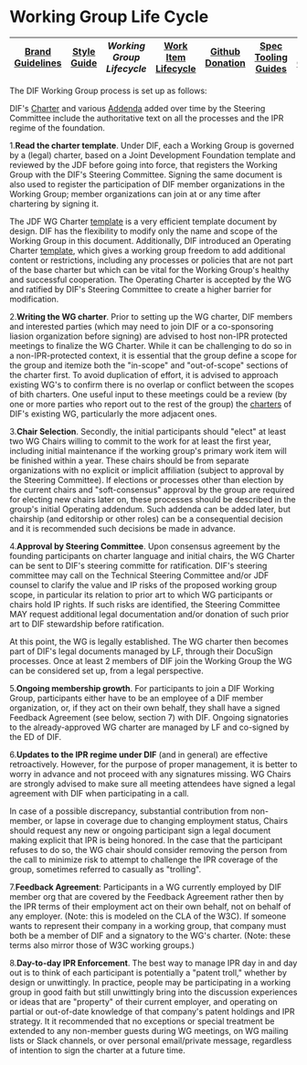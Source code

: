 # Working Group Life Cycle


|[Brand Guidelines](brand-guidelines.md)|[Style Guide](style-guide.md)|*Working Group Lifecycle*|[Work Item Lifecycle](work-item-lifecycle.md)|[Github Donation](github-donation.md)|[Spec Tooling Guides](spec-tooling-guides.md)|[Code of Conduct](code-of-conduct.md)|
|---|---|---|---|---|---|---|
 
The DIF Working Group process is set up as follows: 
 
DIF's [Charter](https://bit.ly/DIFProjectCharter_4_0_3) and various [Addenda](https://github.com/decentralized-identity/org/tree/master/Org%20documents/Membership%20agreements) added over time by the Steering Committee include the authoritative text on all the processes and the IPR regime of the foundation. 

1.**Read the charter template**. Under DIF, each a Working Group is governed by
a (legal) charter, based on a Joint Development Foundation template and reviewed
by the JDF before going into force, that registers the Working Group with the
DIF's Steering Committee. Signing the same document is also used to register the
participation of DIF member organizations in the Working Group; member
organizations can join at or any time after chartering by signing it. 

The JDF WG Charter
[template](https://bit.ly/wg_charter_4_0_3)
is a very efficient template document by design. DIF has the flexibility to
modify only the name and scope of the Working Group in this document.
Additionally, DIF introduced an Operating Charter
[template](https://docs.google.com/document/d/1aLjawYuju-uIz5Lfu0OdpATky6q6Gc44uF-NLitYYu0/edit?usp=sharing),
which gives a working group freedom to add additional content or restrictions,
including any processes or policies that are not part of the base charter but
which can be vital for the Working Group's healthy and successful cooperation.
The Operating Charter is accepted by the WG and ratified by DIF's Steering
Committee to create a higher barrier for modification. 
 
2.**Writing the WG charter**. Prior to setting up the WG charter, DIF members
and interested parties (which may need to join DIF or a co-sponsoring liasion
organization before signing) are advised to host non-IPR protected meetings to
finalize the WG Charter. While it can be challenging to do so in a
non-IPR-protected context, it is essential that the group define a scope for the
group and itemize both the "in-scope" and "out-of-scope" sections of the charter
first. To avoid duplication of effort, it is advised to approach existing WG's
to confirm there is no overlap or conflict between the scopes of bith charters.
One useful input to these meetings could be a review (by one or more parties who
report out to the rest of the group) the
[charters](https://github.com/decentralized-identity/org/tree/master/Org%20documents/WG%20documents)
of DIF's existing WG, particularly the more adjacent ones.

3.**Chair Selection**. Secondly, the initial participants should "elect" at
least two WG Chairs willing to commit to the work for at least the first year,
including initial maintenance if the working group's primary work item will be
finished within a year. These chairs should be from separate organizations with
no explicit or implicit affiliation (subject to approval by the Steering
Committee). If elections or processes other than election by the current chairs
and "soft-consensus" approval by the group are required for electing new chairs
later on, these processes should be described in the group's initial Operating
addendum. Such addenda can be added later, but chairship (and editorship or
other roles) can be a consequential decision and it is recommended such
decisions be made in advance.    

4.**Approval by Steering Committee**. Upon consensus agreement by the founding
participants on charter language and initial chairs, the WG Charter can be sent
to DIF's steering committe for ratification. DIF's steering committee may call
on the Technical Steering Committee and/or JDF counsel to clarify the value and
IP risks of the proposed working group scope, in particular its relation to
prior art to which WG participants or chairs hold IP rights. If such risks are
identified, the Steering Committee MAY request additional legal documentation
and/or donation of such prior art to DIF stewardship before ratification.

At this point, the WG is legally established. The WG charter then becomes part
of DIF's legal documents managed by LF, through their DocuSign processes. Once
at least 2 members of DIF join the Working Group the WG can be considered set
up, from a legal perspective.   

5.**Ongoing membership growth**. For participants to join a DIF Working Group,
participants either have to be an employee of a DIF member organization, or, if
they act on their own behalf, they shall have a signed Feedback Agreement (see
below, section 7) with DIF. Ongoing signatories to the already-approved WG
charter are managed by LF and co-signed by the ED of DIF. 

6.**Updates to the IPR regime under DIF** (and in general) are effective
retroactively. However, for the purpose of proper management, it is better to
worry in advance and not proceed with any signatures missing. WG Chairs are
strongly advised to make sure all meeting attendees have signed a legal
agreement with DIF when participating in a call. 

In case of a possible discrepancy, substantial contribution from non-member, or
lapse in coverage due to changing employment status, Chairs should request any
new or ongoing participant sign a legal document making explicit that IPR is
being honored. In the case that the participant refuses to do so, the WG chair
should consider removing the person from the call to minimize risk to attempt to
challenge the IPR coverage of the group, sometimes referred to casually as
"trolling". 

7.**Feedback Agreement**: Participants in a WG currently employed by DIF member
org that are covered by the Feedback Agreement rather then by the IPR terms of
their employment act on their own behalf, not on behalf of any employer. (Note:
this is modeled on the CLA of the W3C). If someone wants to represent their
company in a working group, that company must both be a member of DIF and a
signatory to the WG's charter. (Note: these terms also mirror those of W3C
working groups.) 

8.**Day-to-day IPR Enforcement**. The best way to manage IPR day in and day out
is to think of each participant is potentially a "patent troll," whether by
design or unwittingly. In practice, people may be participating in a working
group in good faith but still unwittingly bring into the discussion experiences
or ideas that are "property" of their current employer, and operating on partial
or out-of-date knowledge of that company's patent holdings and IPR strategy. It
it recommended that no exceptions or special treatment be extended to any
non-member guests during WG meetings, on WG mailing lists or Slack channels, or
over personal email/private message, regardless of intention to sign the charter
at a future time.

